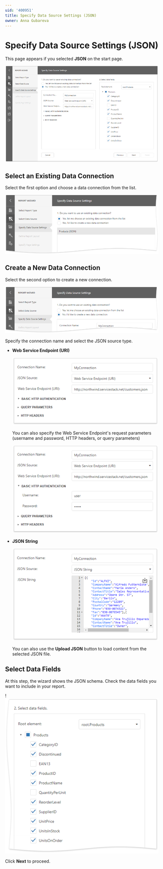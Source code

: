 ```yaml
---
uid: '400951'
title: Specify Data Source Settings (JSON)
owner: Anna Gubareva
---
```

# Specify Data Source Settings (JSON)

This page appears if you selected **JSON** on the start page. 

![](../../../../images/eurd-web-report-wizard-json-settings.png)

## Select an Existing Data Connection

Select the first option and choose a data connection from the list.

![](../../../../images/eurd-web-report-wizard-json-existing-data-connection.png)

## Create a New Data Connection

Select the second option to create a new connection.

![](../../../../images/eurd-web-report-wizard-json-new-data-connection.png)

Specify the connection name and select the JSON source type.

* **Web Service Endpoint (URI)**

    ![](../../../../images/eurd-web-report-wizard-json-web-service-endpoint.png)

    You can also specify the Web Service Endpoint's request parameters (username and password, HTTP headers, or query parameters)

    ![](../../../../images/eurd-web-report-wizard-json-request-parameters.png)

* **JSON String**

    ![](../../../../images/eurd-web-report-wizard-json-string.png)

    You can also use the **Upload JSON** button to load content from the selected JSON file.

## Select Data Fields

At this step, the wizard shows the JSON schema. Check the data fields you want to include in your report.

!![](../../../../images/eurd-web-report-wizard-json-select-data-fields.png)

Click **Next** to proceed.

